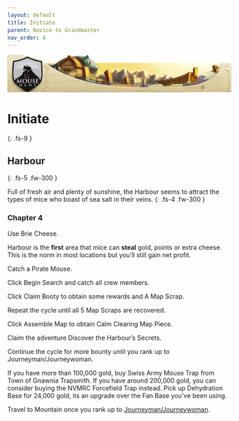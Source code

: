 ```yaml
---
layout: default
title: Initiate
parent: Novice to Grandmaster
nav_order: 4
---
```


 <img src="/assets/images/bannerimages/header_harbour.jpg" alt="Harbour's Banner">

# Initiate
{: .fs-9 }

## Harbour
{: .fs-5 .fw-300 }

Full of fresh air and plenty of sunshine, the Harbour seems to attract the types of mice who boast of sea salt in their veins.
{: .fs-4 .fw-300 }

### Chapter 4

Use Brie Cheese.

Harbour is the <strong>first</strong> area that mice can <strong>steal</strong> gold, points or extra cheese. This is the norm in most locations but you’ll still gain net profit.

Catch a Pirate Mouse.

Click Begin Search and catch all crew members.

Click Claim Booty to obtain some rewards and A Map Scrap.

Repeat the cycle until all 5 Map Scraps are recovered.

Click Assemble Map to obtain Calm Clearing Map Piece.

Claim the adventure Discover the Harbour’s Secrets.

Continue the cycle for more bounty until you rank up to Journeyman/Journeywoman.

If you have more than 100,000 gold, buy Swiss Army Mouse Trap from Town of Gnawnia Trapsmith. If you have around 200,000 gold, you can consider buying the NVMRC Forcefield Trap instead. Pick up Dehydration Base for 24,000 gold, its an upgrade over the Fan Base you've been using.

Travel to Mountain once you rank up to [Journeyman/Journeywoman](/novice-to-grandmaster/journeyman).
